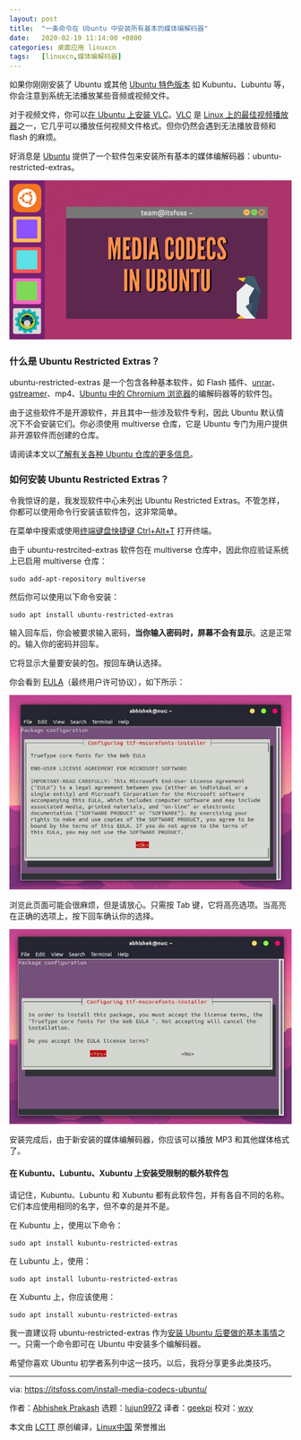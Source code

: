 ```yaml
---
layout: post
title:	"一条命令在 Ubuntu 中安装所有基本的媒体编解码器"
date:	2020-02-19 11:14:00 +0800 
categories:	桌面应用 linuxcn 
tags:	[linuxcn,媒体编解码器]
---
```



如果你刚刚安装了 Ubuntu 或其他 [Ubuntu 特色版本](https://itsfoss.com/which-ubuntu-install/) 如 Kubuntu、Lubuntu 等，你会注意到系统无法播放某些音频或视频文件。


对于视频文件，你可以[在 Ubuntu 上安装 VLC](https://itsfoss.com/install-latest-vlc/)。[VLC](https://www.videolan.org/index.html) 是 [Linux 上的最佳视频播放器](https://itsfoss.com/video-players-linux/)之一，它几乎可以播放任何视频文件格式。但你仍然会遇到无法播放音频和 flash 的麻烦。


好消息是 [Ubuntu](https://ubuntu.com/) 提供了一个软件包来安装所有基本的媒体编解码器：ubuntu-restricted-extras。


![](/Asserts/Images/album/202002/19/111456h4optu6psocmuoo2.png)


### 什么是 Ubuntu Restricted Extras？


ubuntu-restricted-extras 是一个包含各种基本软件，如 Flash 插件、[unrar](https://itsfoss.com/use-rar-ubuntu-linux/)、[gstreamer](https://gstreamer.freedesktop.org/)、mp4、[Ubuntu 中的 Chromium 浏览器](https://itsfoss.com/install-chromium-ubuntu/)的编解码器等的软件包。


由于这些软件不是开源软件，并且其中一些涉及软件专利，因此 Ubuntu 默认情况下不会安装它们。你必须使用 multiverse 仓库，它是 Ubuntu 专门为用户提供非开源软件而创建的仓库。


请阅读本文以[了解有关各种 Ubuntu 仓库的更多信息](https://itsfoss.com/ubuntu-repositories/)。


### 如何安装 Ubuntu Restricted Extras？


令我惊讶的是，我发现软件中心未列出 Ubuntu Restricted Extras。不管怎样，你都可以使用命令行安装该软件包，这非常简单。


在菜单中搜索或使用[终端键盘快捷键 Ctrl+Alt+T](https://itsfoss.com/ubuntu-shortcuts/) 打开终端。


由于 ubuntu-restrcited-extras 软件包在 multiverse 仓库中，因此你应验证系统上已启用 multiverse 仓库：



```
sudo add-apt-repository multiverse
```

然后你可以使用以下命令安装：



```
sudo apt install ubuntu-restricted-extras
```

输入回车后，你会被要求输入密码，**当你输入密码时，屏幕不会有显示**。这是正常的。输入你的密码并回车。


它将显示大量要安装的包。按回车确认选择。


你会看到 [EULA](https://en.wikipedia.org/wiki/End-user_license_agreement)（最终用户许可协议），如下所示：


![Press Tab key to select OK and press Enter key](/Asserts/Images/album/202002/19/111459lzmfc7kzmtyimkgt.jpg)


浏览此页面可能会很麻烦，但是请放心。只需按 Tab 键，它将高亮选项。当高亮在正确的选项上，按下回车确认你的选择。


![Press Tab key to highlight Yes and press Enter key](/Asserts/Images/album/202002/19/111517pnw5wp1cil399l9p.jpg)


安装完成后，由于新安装的媒体编解码器，你应该可以播放 MP3 和其他媒体格式了。


#### 在 Kubuntu、Lubuntu、Xubuntu 上安装受限制的额外软件包


请记住，Kubuntu、Lubuntu 和 Xubuntu 都有此软件包，并有各自不同的名称。它们本应使用相同的名字，但不幸的是并不是。


在 Kubuntu 上，使用以下命令：



```
sudo apt install kubuntu-restricted-extras
```

在 Lubuntu 上，使用：



```
sudo apt install lubuntu-restricted-extras
```

在 Xubuntu 上，你应该使用：



```
sudo apt install xubuntu-restricted-extras
```

我一直建议将 ubuntu-restricted-extras 作为[安装 Ubuntu 后要做的基本事情](https://itsfoss.com/things-to-do-after-installing-ubuntu-18-04/)之一。只需一个命令即可在 Ubuntu 中安装多个编解码器。


希望你喜欢 Ubuntu 初学者系列中这一技巧。以后，我将分享更多此类技巧。




---


via: <https://itsfoss.com/install-media-codecs-ubuntu/>


作者：[Abhishek Prakash](https://itsfoss.com/author/abhishek/) 选题：[lujun9972](https://github.com/lujun9972) 译者：[geekpi](https://github.com/geekpi) 校对：[wxy](https://github.com/wxy)


本文由 [LCTT](https://github.com/LCTT/TranslateProject) 原创编译，[Linux中国](https://linux.cn/) 荣誉推出

